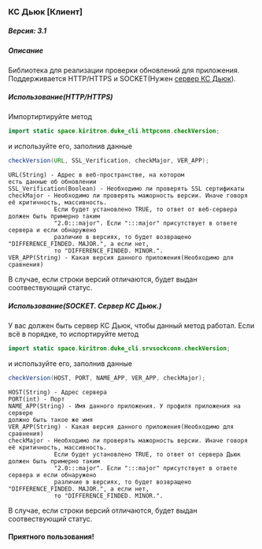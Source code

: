 ### **КС Дьюк [Клиент]**

##### Версия: 3.1
##### Описание
Библиотека для реализации проверки обновлений для приложения.
Поддерживается HTTP/HTTPS и SOCKET(Нужен [сервер КС Дьюк](https://bitbucket.org/kiritron/ks-diuk-server/src/master/)).

##### Использование(HTTP/HTTPS)
Импортиртируйте метод
```java
import static space.kiritron.duke_cli.httpconn.checkVersion;
```
и используйте его, заполнив данные
```java
checkVersion(URL, SSL_Verification, checkMajor, VER_APP);
```
```
URL(String) - Адрес в веб-пространстве, на котором
есть данные об обновлении
SSL_Verification(Boolean) - Необходимо ли проверять SSL сертификаты
checkMajor - Необходимо ли проверять мажорность версии. Иначе говоря её критичность, массивность.
             Если будет установлено TRUE, то ответ от веб-сервера должен быть примерно таким
             "2.0:::major". Если ":::major" присутствует в ответе сервера и если обнаружено
             различие в версиях, то будет возвращено "DIFFERENCE_FINDED. MAJOR.", а если нет,
             то "DIFFERENCE_FINDED. MINOR.".
VER_APP(String) - Какая версия данного приложения(Необходимо для сравнения)
```
В случае, если строки версий отличаются, будет выдан соотвествующий статус.

##### Использование(SOCKET. Сервер КС Дьюк.)
У вас должен быть сервер КС Дьюк, чтобы данный метод работал.
Если всё в порядке, то испортируйте метод
```java
import static space.kiritron.duke_cli.srvsockconn.checkVersion;
```
и используйте его, заполнив данные
```java
checkVersion(HOST, PORT, NAME_APP, VER_APP, checkMajor);
```
```
HOST(String) - Адрес сервера
PORT(int) - Порт
NAME_APP(String) - Имя данного приложения. У профиля приложения на сервере
должно быть такое же имя
VER_APP(String) - Какая версия данного приложения(Необходимо для сравнения)
checkMajor - Необходимо ли проверять мажорность версии. Иначе говоря её критичность, массивность.
             Если будет установлено TRUE, то ответ от сервера Дьюк должен быть примерно таким
             "2.0:::major". Если ":::major" присутствует в ответе сервера и если обнаружено
             различие в версиях, то будет возвращено "DIFFERENCE_FINDED. MAJOR.", а если нет,
             то "DIFFERENCE_FINDED. MINOR.".
```
В случае, если строки версий отличаются, будет выдан соотвествующий статус.

#### Приятного пользования!